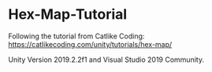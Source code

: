 # Hex-Map-Tutorial

Following the tutorial from Catlike Coding: https://catlikecoding.com/unity/tutorials/hex-map/

Unity Version 2019.2.2f1 and Visual Studio 2019 Community.
